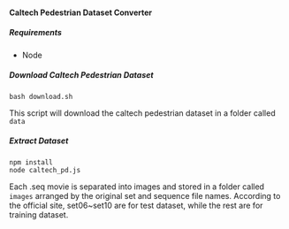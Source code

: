 #### Caltech Pedestrian Dataset Converter
##### Requirements
- Node

##### Download Caltech Pedestrian Dataset
```
bash download.sh
```
This script will download the caltech pedestrian dataset in a folder called ```data```

##### Extract Dataset
```
npm install
node caltech_pd.js
```

Each .seq movie is separated into images and stored in a folder called ```images``` arranged by the original set and sequence file names. According to the official site, set06~set10 are for test dataset, while the rest are for training dataset.

